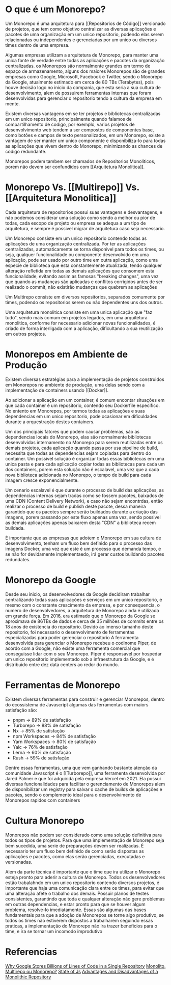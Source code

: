# O que é um Monorepo?
Um Monorepo é uma arquitetura para [[Repositorios de Código]] versionado de projetos, que tem como objetivo centralizar as diversas aplicações e pacotes de uma organização em um unico repositorio, podendo elas serem relacionadas ou independentes e gerenciadas por um unico ou diversos times dentro de uma empresa.

Algumas empresas utilizam a arquitetura de Monorepo, para manter uma unica fonte de verdade entre todas as aplicações e pacotes da organização centralizadas.
os Monorepos são normalmente grandes em termo de espaço de armazenamento, alguns dos maiores Monorepos são de grandes empresas como Google, Microsoft, Facebook e Twitter, sendo o Monorepo da Google, atualmente estimado em cerca de 80 TBs (Terabytes), pois houve decisão logo no inicio da compania, que esta seria a sua cultura de desenvolvimento, alem de possuirem ferramentas internas que foram desenvolvidas para gerenciar o repositorio tendo a cultura da empresa em mente.

Existem diversas vantagens em se ter projetos e bibliotecas centralizadas em um unico repositorio, principalmente quando falamos de compartilhamento de codigo, por exemplo, varios projetos de desenvolvimento web tendem a ser compostos de componentes base, como botões e campos de texto personalizados, em um Monorepo, existe a vantagem de ser manter um unico componente e disponibiliza-lo para todas as aplicações que vivem dentro do Monorepo, minimizando as chances de codigo redundante.

Monorepos podem tambem ser chamados de Repositorios Monoliticos, porem não devem 
ser confundidos com [[Arquitetura Monolitica]].

# Monorepo Vs. [[Multirepo]] Vs. [[Arquitetura Monolitica]]
Cada arquitetura de repositorios possui suas vantagens e desvantagens, e não podemos considerar uma solução como sendo a melhor ou pior de todas, cada escopo de projeto ou empresa se adequa a um tipo de arquitetura, e sempre é possivel migrar de arquitetura caso seja necessario.

Um Monorepo consiste em um unico repositorio contendo todas as aplicações de uma organização centralizada. Por ter as aplicações centralizadas, automaticamente se torna disponivel para todos os times, ou seja, qualquer funcionalidade ou componente desenvolvido em uma aplicação, pode ser usado por outro time em outra aplicação, como uma especie de biblioteca que esta constantemente atualizada, tendo qualquer alteração refletida em todas as demais aplicações que consomem esta funcionalidade, evitando assim as famosas "breaking changes", uma vez que quando as mudanças são aplicadas e conflitos corrigidos antes de ser realizado o commit, não existirão mudanças que quebrem as aplicações

Um Multirepo consiste em diversos repositorios, separados comumente por times, podendo os repositorios serem ou não dependentes uns dos outros.

Uma arquitetura monolitica consiste em uma unica aplicação que "faz tudo", sendo mais comum em projetos legados, em uma arquitetura monolitica, conforme for necessario adicionar novas funcionalidades, é criado de forma interligada com a aplicação, dificultando a sua reutilização em outros projetos.

# Monorepos em Ambiente de Produção
Existem diversas estratégias para a implementação de projetos construidos em Monorepos no ambiente de produção, uma delas sendo com a implementação de containers usando [[Docker]].

Ao adicionar a aplicação em um container, é comum encontar situações em que cada container é um repositorio, contendo seu Dockerfile especifico. No entento em Monorepos, por termos todas as aplicações e suas dependencias em um unico repositorio, pode ocasionar em dificuldades durante a orquestração destes containers.

Um dos principais fatores que podem causar problemas, são as dependencias locais do Monorepo, elas são normalmente bibliotecas desenvolvidas internamento no Monorepo para serem reutilizadas entre os demais projetos, cada aplicação quando passa por usa pipeline de build, necessita que todas as dependencias sejam copiadas para dentro do container. Um possivel solução é organizar todas essas bibliotecas em uma unica pasta e para cada aplicação copiar todas as bibliotecas para cada um dos containers, porem esta solução não é escalavel, uma vez que a cada nova biblioteca adicionada no Monorepo, o tempo de build para cada imagem cresce exponencialmente.

Um cenario escalavel é que durante o processo de build das aplicações, as dependencias internas sejam tradas como se fossem pacotes, baixados de uma CDN (Content Delivery Network), e caso não sejam encontrdas, então realizar o processo de build e publish deste pacote, dessa maneira garantido que os pacotes sempre serão buildados durante a criação das imagens, porem passando por este fluxo apenas uma vez, sendo possivel as demais aplicações apenas baixarem desta "CDN"  a biblioteca recem buildada.

É importante que as empresas que adotem o Monorepo em sua cultura de desenvolvimento, tenham um fluxo bem definido para o processo das imagens Docker, uma vez que este é um processo que demanda tempo, e se não for devidamente implementaedo, irá gerar custos buildando pacotes redundates.

# Monorepo da Google
Desde seu inicio, os desenvolvedores da Google decidiram trabalhar centralizando todas suas aplicações e serviços em um unico repositorio, e mesmo com o constante crescimento da empresa, e por consequencia, o numero de desenvolvedores, a arquitetura de Monorepo ainda é utilizada em grande força. Em 2016, era estimado que o Monorepo da Google se aproximava de 86TBs de dados e cerca de 35 milhões de commits entre os 18 anos de existencia do repositorio. Devido ao imenso tamanho deste repositorio, foi necessario o desenvolvimento de ferramentas especializadas para poder gerenciar o repositorio
A ferramenta desenvolvida para gerenciar o Monorepo recebeu o codinome Piper, de acordo com a Google, não existe uma ferramenta comercial que conseguisse lidar com o seu Monorepo. Piper é responsavel por hospedar um unico repositorio implementado sob a infraestrutura da Google, e é distribuido entre dez data centers ao redor do mundo.

# Ferramentas de Monorepo
Existem diversas ferramentas para construir e gerenciar Monorepos, dentro do ecossistema de Javascript algumas das ferramentas com maiors satisfação são:

- pnpm -> 89% de satisfação
- Turborepo -> 88% de satisfação
- Nx -> 85% de satisfação
- npm Workspaces -> 84% de satisfação
- Yarn Workspaces -> 80% de satisfação
- Yalc -> 76% de satisfação
- Lerna -> 60% de satisfação
- Rush -> 59% de satisfação

Dentre essas ferramentas, uma que vem ganhando bastante atenção da comunidade Javascript é o [[Turborepo]], uma ferramenta desenvolvida por Jared Palmer e que foi adquirida pela empresa Vercel em 2021. Ela possui diversas funcionalidades para facilitar o gerenciamento de Monorepos alem de disponibilizar um registry para salvar o cache de builds de aplicações e pacotes, sendo o complemento ideal para o desenvolvimento de Monorepos rapidos com containers

# Cultura Monorepo
Monorepos não podem ser considerado como uma solução definitiva para todos os tipos de projetos. Para que uma implementação de Monorepo seja bem sucedida, uma serie de preparações devem ser realizadas. É necessario ter um fluxo bem definido de como serão dispostas as aplicações e pacotes, como elas serão gerenciadas, executadas e versionadas.

Alem da parte técnica é importante que o time que ira utilizar o Monorepo esteja pronto para aderir a cultura de Monorepo. Todos os desenvolvedores estão trabalahndo em um unico repositorio contendo diversos projetos, é importante que haja uma comunicação clara entre os times, para evitar que uma alteração afete o trabalho dos demais. Possuir planos de testes consistentes, garantindo que toda e qualquer alteração não gere problemas em outras dependencias, e estar pronto para que se houver algum problema, resolve-lo imediatamente. Essas são algumas das bases fundamentais para que a adoção de Monorepos se torne algo produtivo, se todos os times não estiverem dispostos a trabalharem seguindo essas praticas, a implementação do Monorepo não ira trazer beneficios para o time, e ira se tornar um incomodo improdutivo

# Referencias
[Why Google Stores Billions of Lines of Code in a Single Repository](https://dl.acm.org/doi/pdf/10.1145/2854146)
[Monolito, Multirepo ou Monorepo?](https://ggdaltoso.dev/posts/monolito-multirepo-ou-monorepo/)
[State of Js](https://2021.stateofjs.com/en-US/libraries/monorepo-tools)
[Advantages and Disadvantages of a Monolithic Repository](https://dl.acm.org/doi/pdf/10.1145/3183519.3183550)